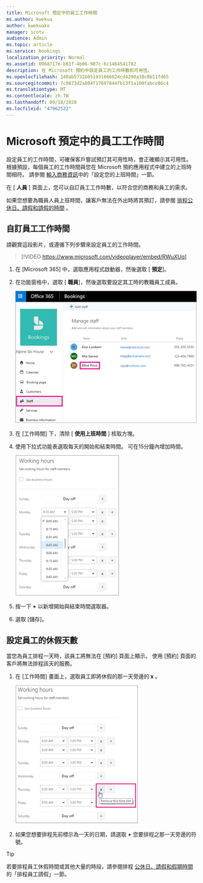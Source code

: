 ```yaml
---
title: Microsoft 預定中的員工工作時間
ms.author: kwekua
author: kwekuako
manager: scotv
audience: Admin
ms.topic: article
ms.service: bookings
localization_priority: Normal
ms.assetid: 0968717e-b61f-4b06-987c-6c1464541782
description: 在 Microsoft 預約中設定員工的工作時數和可用性。
ms.openlocfilehash: 140ab5732b051931666824cd4290a38c0b11fd65
ms.sourcegitcommit: 7c0873d2a804f17697844fb13f1a100fabce86c4
ms.translationtype: MT
ms.contentlocale: zh-TW
ms.lasthandoff: 09/18/2020
ms.locfileid: "47962522"
---
```

# <a name="employee-working-hours-in-microsoft-bookings"></a>Microsoft 預定中的員工工作時間

設定員工的工作時間，可確保客戶嘗試預訂其可用性時，會正確顯示其可用性。 根據預設，每個員工的工作時間與您在 Microsoft 預約應用程式中建立的上班時間相符。 請參閱 [輸入商務資訊](enter-business-information.md#set-your-business-hours)中的「設定您的上班時間」一節。

在 [ **人員** ] 頁面上，您可以自訂員工工作時數，以符合您的商務和員工的需求。

如果您想要為職員人員上班時間，讓客戶無法在外出時將其預訂，請參閱 [排程公休日、請假和請假的時間](schedule-closures-time-off-vacation.md) 。

## <a name="customize-employee-working-hours"></a>自訂員工工作時間

請觀賞這段影片，或遵循下列步驟來設定員工的工作時間。

> [!VIDEO https://www.microsoft.com/videoplayer/embed/RWuXUq]

1. 在 [Microsoft 365] 中，選取應用程式啟動器，然後選取 [ **預定**]。

1. 在功能窗格中，選取 [ **職員**]，然後選取要設定其工時的教職員工成員。

   ![高亮顯示名稱的預約人員畫面圖像](../media/bookings-staff-name-highlight.png)

1. 在 [工作時間] 下，清除 [ **使用上班時間** ] 核取方塊。

1. 使用下拉式功能表選取每天的開始和結束時間。 可在15分鐘內增加時間。

   ![預定員工工作時間畫面的圖像](../media/bookings-staff-hours.png)

1. 按一下 **+** 以新增開始與結束時間選取器。

1. 選取 [儲存]。

## <a name="set-an-employees-days-off"></a>設定員工的休假天數

當您為員工排程一天時，該員工將無法在 [預約] 頁面上顯示。 使用 [預約] 頁面的客戶將無法排程該天的服務。

1. 在 [工作時間] 畫面上，選取員工即將休假的那一天旁邊的 **x** 。

   ![使用滑鼠 over x 按鈕的預約人員工作時間畫面的影像](../media/bookings-staff-time-off.png)

1. 如果您想要排程先前標示為一天的日期，請選取 **+** 您要排程之那一天旁邊的符號。

> [!TIP]
> 若要排程員工休假時間或其他大量的時段，請參閱排程 [公休日、請假和假期時間](schedule-closures-time-off-vacation.md#schedule-employee-time-off)的「排程員工請假」一節。
